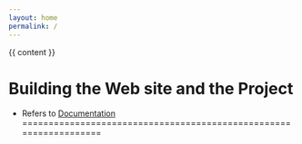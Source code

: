 ```yaml
---
layout: home
permalink: /
---
```


{{ content }}

# Building the Web site and the Project



* Refers to [Documentation](https://documentation.terradoo.cloud/)
==================================================================